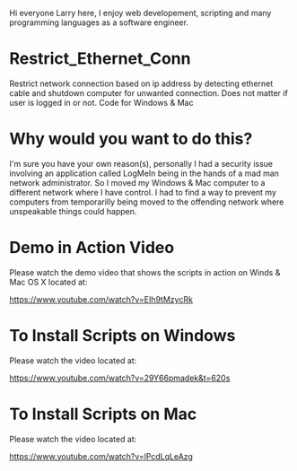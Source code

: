 Hi everyone Larry here,
I enjoy web developement, scripting and many programming languages as a software engineer. 
# Restrict_Ethernet_Conn
Restrict network connection based on ip address by detecting ethernet cable and shutdown computer for unwanted connection. Does not matter if user is logged in or not.  Code for Windows &amp; Mac
# Why would you want to do this?
I'm sure you have your own reason(s), personally I had a security issue involving an application called LogMeIn being in the hands of a mad man network administrator.  So I moved my Windows & Mac computer to a different network where I have control.  I had to find a way to prevent my computers from temporarilly being moved to the offending network where unspeakable things could happen.
# Demo in Action Video
Please watch the demo video that shows the scripts in action on Winds &amp; Mac OS X located at:

https://www.youtube.com/watch?v=EIh9tMzycRk
# To Install Scripts on Windows
Please watch the video located at:

https://www.youtube.com/watch?v=29Y66pmadek&t=620s
# To Install Scripts on Mac
Please watch the video located at:

https://www.youtube.com/watch?v=lPcdLqLeAzg
